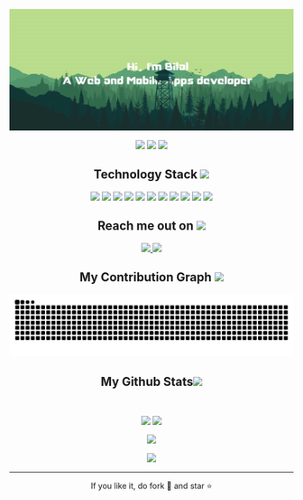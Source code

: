 
<p align="center">
 
</p align="center">
<img src="https://github.com/0kahnn/0kahnn/blob/main/images/cover.jpg" />

<p align="center">
 
 <img src="https://badges.pufler.dev/visits/0kahnn/0kahnn"/> 
 <!-- <img src="https://badges.pufler.dev/years/0kahnn"/> -->
 <img src="https://badges.pufler.dev/repos/0kahnn"/>
 <img src="https://badges.pufler.dev/commits/monthly/0kahnn" />

</p>

<!-- <p align="center">
 A Web Designer, and Developer with a real zeal for building websites that generate results. I provide top-notch Web Design for growing companies
</p>   -->

<h2 align="center">Technology Stack <img src="https://media.giphy.com/media/RbDKaczqWovIugyJmW/giphy.gif" width="50"></h2>

<p align="center">
<img src="https://img.shields.io/badge/-HTML5-E34F26?style=flat-square&logo=html5&logoColor=white"/>
<img src="https://img.shields.io/badge/-CSS3-1572B6?style=flat-square&logo=css3"/>
<img src="https://img.shields.io/badge/-Bootstrap-563D7C?style=flat-square&logo=bootstrap"/>
<img src="https://img.shields.io/badge/-Heroku-430098?style=flat-square&logo=heroku"/>
<img src="https://img.shields.io/badge/-JavaScript-black?style=flat-square&logo=javascript"/>
<img src="https://img.shields.io/badge/-Nodejs-black?style=flat-square&logo=Node.js"/>
<img src="https://img.shields.io/badge/-React-black?style=flat-square&logo=react"/>
<img src="https://img.shields.io/badge/-MongoDB-black?style=flat-square&logo=mongodb"/>
<img src="https://img.shields.io/badge/-MySQL-black?style=flat-square&logo=mysql"/>
<img src="https://img.shields.io/badge/-Git-black?style=flat-square&logo=git"/>
<img src="https://img.shields.io/badge/-GitHub-black?style=flat-square&logo=github"/>
</p>

<h2 align="center">Reach me out on <img src="https://media0.giphy.com/media/jqNPzdTTxQfOgOqpO4/source.gif" width="50"></h2>

<p align="center">
<!-- <img src="https://img.shields.io/badge/-ritik-purple?style=flat-square&logo=instagram&logoColor=white&link=https://www.instagram.com/pinkdogg307/"/> -->
<a href="mailto: ibilalmohammad8@gmail.com">
 <img src="https://img.shields.io/badge/-ibilalmohammad8-c14438?style=flat-square&logo=Gmail&logoColor=white&link=mailto:ibilalmohammad8@gmail.com"/>
</a>
<a href="https://www.linkedin.com/in/ibilalmohammad8/">
 <img src="https://img.shields.io/badge/-ibilalmohammad8-blue?style=flat-square&logo=Linkedin&logoColor=white&link=https://www.linkedin.com/in/ibilalmohammad8/"/>
</a>
</p>


<h2 align="center">
  My Contribution Graph <img src="https://media.giphy.com/media/xUA7aZeLE2e0P7Znz2/giphy.gif" width="50">
</h2>
<p align="center">
  <img src="https://github.com/0kahnn/0kahnn/raw/output/github-contribution-grid-snake.svg" alt="snake"></center>
</p>

<h2 align="center">
  My Github Stats<img src="https://media.giphy.com/media/VgCDAzcKvsR6OM0uWg/giphy.gif" width="50">
</h2>
 
<br>

<p align = "center">
  <img  src = "https://github-readme-stats.vercel.app/api?username=0kahnn&show_icons=true&theme=vue-dark&line_height=27">
  <img src = "https://github-readme-stats.vercel.app/api/top-langs/?username=0kahnn&hide=html,css,shaderlab,hlsl&theme=vue-dark">
</p>

<p align = "center">
 <img  src="https://github-readme-streak-stats.herokuapp.com/?user=0kahnn&show_icons=true&locale=en&layout=compact&theme=vue-dark&line_height=0" />
</p> 

<p align = "center">
 <img src="https://activity-graph.herokuapp.com/graph?username=0kahnn&theme=vue">
</p> 
<hr>
<p align="center">If you like it, do fork 🍴 and star ⭐</p>
